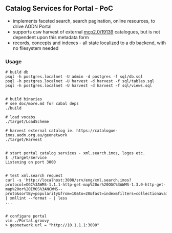 
## Catalog Services for Portal - PoC

- implements faceted search, search pagination, online resources, to drive AODN Portal
- supports csw harvest of external [mcp2.0/19139](./src/ParseMCP20.hs) catalogues, but is not dependent upon this metadata form
- records, concepts and indexes - all state localized to a db backend, with no filesystem needed


### Usage
```
# build db
psql -h postgres.localnet -U admin -d postgres -f sql/db.sql
psql -h postgres.localnet -U harvest -d harvest -f sql/tables.sql
psql -h postgres.localnet -U harvest -d harvest -f sql/views.sql


# build binaries
# see doc/more.md for cabal deps
./build

# load vocabs
./target/LoadScheme

# harvest external catalog ie. https://catalogue-imos.aodn.org.au/geonetwork
./target/Harvest


# start portal catalog services - xml.search.imos, logos etc.
$ ./target/Service
Listening on port 3000


# test xml.search request
curl -s 'http://localhost:3000/srv/eng/xml.search.imos?protocol=OGC%3AWMS-1.1.1-http-get-map%20or%20OGC%3AWMS-1.3.0-http-get-map%20or%20IMOS%3ANCWMS--proto&sortBy=popularity&from=10&to=20&fast=index&filters=collectionavailability' | xmllint --format - | less
...


# configure portal
vim ./Portal.groovy
> geonetwork.url = "http://10.1.1.1:3000"

```



